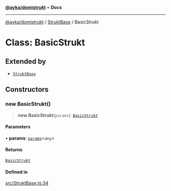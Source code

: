 [**@ayka/domistrukt**](../../../README.md) • **Docs**

***

[@ayka/domistrukt](../../../globals.md) / [StruktBase](../README.md) / BasicStrukt

# Class: BasicStrukt

## Extended by

- [`StruktBase`](StruktBase.md)

## Constructors

### new BasicStrukt()

> **new BasicStrukt**(`params`): [`BasicStrukt`](BasicStrukt.md)

#### Parameters

• **params**: [`params`](../type-aliases/params.md)\<`any`\>

#### Returns

[`BasicStrukt`](BasicStrukt.md)

#### Defined in

[src/StruktBase.ts:34](https://github.com/AndreyMork/domistrukt/blob/c8d404d2a2ad3b5db17fcead4d4e5821b1cc97ac/src/StruktBase.ts#L34)
